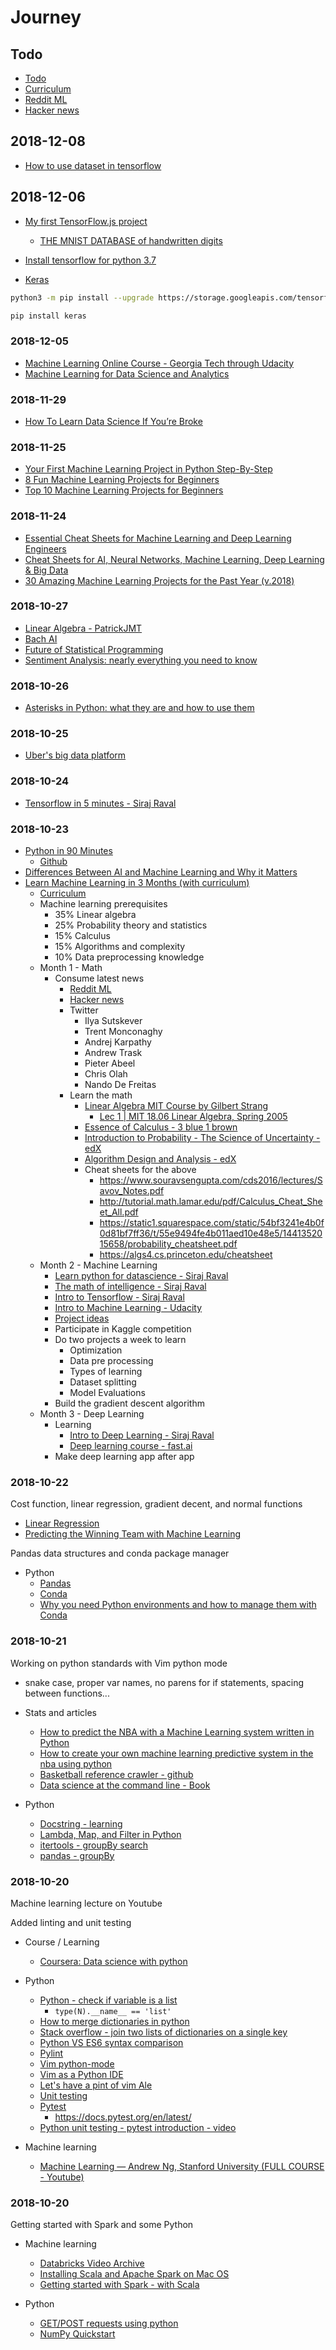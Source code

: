 # Journey

## Todo

- [Todo](https://trello.com/b/ulaABo7d/machine-learning)
- [Curriculum](https://github.com/llSourcell/Learn_Machine_Learning_in_3_Months)
- [Reddit ML](http://reddit.com/r/machinelearning)
- [Hacker news](https://news.ycombinator.com/)

## 2018-12-08

- [How to use dataset in tensorflow](https://towardsdatascience.com/how-to-use-dataset-in-tensorflow-c758ef9e4428)


## 2018-12-06

- [My first TensorFlow.js project](https://medium.com/@piotr.skalski92/my-first-tensorflow-js-project-b481bdad17fb)
  - [THE MNIST DATABASE of handwritten digits](http://yann.lecun.com/exdb/mnist/)


- [Install tensorflow for python 3.7](https://stackoverflow.com/questions/38896424/tensorflow-not-found-using-pip)
- [Keras](https://keras.io/)

```bash
python3 -m pip install --upgrade https://storage.googleapis.com/tensorflow/mac/cpu/tensorflow-0.12.0-py3-none-any.whl

pip install keras
```

### 2018-12-05

- [Machine Learning Online Course - Georgia Tech through Udacity](https://www.udacity.com/course/machine-learning--ud262)
- [Machine Learning for Data Science and Analytics](https://www.edx.org/course/machine-learning-for-data-science-and-analytics)

### 2018-11-29

- [How To Learn Data Science If You’re Broke](https://towardsdatascience.com/how-to-learn-data-science-if-youre-broke-7ecc408b53c7)

### 2018-11-25

- [Your First Machine Learning Project in Python Step-By-Step](https://machinelearningmastery.com/machine-learning-in-python-step-by-step/)
- [8 Fun Machine Learning Projects for Beginners](https://elitedatascience.com/machine-learning-projects-for-beginners)
- [Top 10 Machine Learning Projects for Beginners](https://www.dezyre.com/article/top-10-machine-learning-projects-for-beginners/397)


### 2018-11-24

- [Essential Cheat Sheets for Machine Learning and Deep Learning Engineers](https://startupsventurecapital.com/essential-cheat-sheets-for-machine-learning-and-deep-learning-researchers-efb6a8ebd2e5)
- [Cheat Sheets for AI, Neural Networks, Machine Learning, Deep Learning & Big Data](https://becominghuman.ai/cheat-sheets-for-ai-neural-networks-machine-learning-deep-learning-big-data-678c51b4b463)
- [30 Amazing Machine Learning Projects for the Past Year (v.2018)](https://medium.mybridge.co/30-amazing-machine-learning-projects-for-the-past-year-v-2018-b853b8621ac7)


### 2018-10-27
 
- [Linear Algebra - PatrickJMT](https://www.youtube.com/watch?v=ivP-6oicIWU&list=PLAFEC355DFEADC30C)
- [Bach AI](https://github.com/robbiebarrat/Bach_AI)
- [Future of Statistical Programming](http://www.science.smith.edu/~amcnamara/FoSP.html)
- [Sentiment Analysis: nearly everything you need to know](https://monkeylearn.com/sentiment-analysis/)

### 2018-10-26

- [Asterisks in Python: what they are and how to use them](https://treyhunner.com/2018/10/asterisks-in-python-what-they-are-and-how-to-use-them/)

### 2018-10-25

- [Uber's big data platform](https://eng.uber.com/uber-big-data-platform/)

### 2018-10-24

- [Tensorflow in 5 minutes - Siraj Raval](https://www.youtube.com/watch?v=2FmcHiLCwTU)

### 2018-10-23

- [Python in 90 Minutes](https://www.youtube.com/watch?v=CCz5umwMTTE)
  - [Github](https://github.com/joeyajames/Python/tree/master/Python%20in%2090%20minutes)
- [Differences Between AI and Machine Learning and Why it Matters](https://medium.com/datadriveninvestor/differences-between-ai-and-machine-learning-and-why-it-matters-1255b182fc6)
- [Learn Machine Learning in 3 Months (with curriculum)](https://www.youtube.com/watch?v=Cr6VqTRO1v0)
  - [Curriculum](https://github.com/llSourcell/Learn_Machine_Learning_in_3_Months)
  - Machine learning prerequisites
    - 35% Linear algebra
    - 25% Probability theory and statistics
    - 15% Calculus
    - 15% Algorithms and complexity
    - 10% Data preprocessing knowledge 
  - Month 1 - Math
    - Consume latest news
      - [Reddit ML](http://reddit.com/r/machinelearning)
      - [Hacker news](https://news.ycombinator.com/)
      - Twitter
        - Ilya Sutskever
        - Trent Monconaghy
        - Andrej Karpathy
        - Andrew Trask
        - Pieter Abeel
        - Chris Olah
        - Nando De Freitas
      - Learn the math
        - [Linear Algebra MIT Course by Gilbert Strang](https://ocw.mit.edu/courses/mathematics/18-06-linear-algebra-spring-2010/)
          - [Lec 1 | MIT 18.06 Linear Algebra, Spring 2005](https://www.youtube.com/watch?v=ZK3O402wf1c&index=2&list=PL221E2BBF13BECF6C)
        - [Essence of Calculus - 3 blue 1 brown](https://www.youtube.com/watch?v=WUvTyaaNkzM&list=PLZHQObOWTQDMsr9K-rj53DwVRMYO3t5Yr)
        - [Introduction to Probability - The Science of Uncertainty - edX](https://www.edx.org/course/introduction-probability-science-mitx-6-041x-2)
        - [Algorithm Design and Analysis - edX](https://www.edx.org/course/introduction-probability-science-mitx-6-041x-2)
        - Cheat sheets for the above
          - https://www.souravsengupta.com/cds2016/lectures/Savov_Notes.pdf
          - http://tutorial.math.lamar.edu/pdf/Calculus_Cheat_Sheet_All.pdf
          - https://static1.squarespace.com/static/54bf3241e4b0f0d81bf7ff36/t/55e9494fe4b011aed10e48e5/1441352015658/probability_cheatsheet.pdf
          - https://algs4.cs.princeton.edu/cheatsheet
  - Month 2 - Machine Learning
    - [Learn python for datascience - Siraj Raval](https://www.youtube.com/watch?v=T5pRlIbr6gg&list=PL2-dafEMk2A6QKz1mrk1uIGfHkC1zZ6UU)
    - [The math of intelligence - Siraj Raval](https://www.youtube.com/watch?v=xRJCOz3AfYY&list=PL2-dafEMk2A7mu0bSksCGMJEmeddU_H4D)
    - [Intro to Tensorflow - Siraj Raval](https://www.youtube.com/watch?v=2FmcHiLCwTU&list=PL2-dafEMk2A7EEME489DsI468AB0wQsMV)
    - [Intro to Machine Learning - Udacity](https://www.udacity.com/course/intro-to-machine-learning--ud120)
    - [Project ideas](https://github.com/NirantK/awesome-project-ideas)
    - Participate in Kaggle competition
    - Do two projects a week to learn
      - Optimization
      - Data pre processing
      - Types of learning
      - Dataset splitting
      - Model Evaluations
    - Build the gradient descent algorithm
  - Month 3 - Deep Learning
    - Learning
      - [Intro to Deep Learning - Siraj Raval](https://www.youtube.com/watch?v=vOppzHpvTiQ&list=PL2-dafEMk2A7YdKv4XfKpfbTH5z6rEEj3)
      - [Deep learning course - fast.ai](http://course.fast.ai/)
    - Make deep learning app after app
   


### 2018-10-22

Cost function, linear regression, gradient decent, and normal functions

- [Linear Regression](https://ml-cheatsheet.readthedocs.io/en/latest/linear_regression.html)
- [Predicting the Winning Team with Machine Learning](https://www.youtube.com/watch?v=6tQhoUuQrOw)

Pandas data structures and conda package manager

- Python
  - [Pandas](https://pandas.pydata.org/)
  - [Conda](https://conda.io/docs/)
  - [Why you need Python environments and how to manage them with Conda](https://medium.freecodecamp.org/why-you-need-python-environments-and-how-to-manage-them-with-conda-85f155f4353c)


### 2018-10-21

Working on python standards with Vim python mode
- snake case, proper var names, no parens for if statements, spacing between functions...

- Stats and articles
  - [How to predict the NBA with a Machine Learning system written in Python](https://hackernoon.com/-7189d964a371)
  - [How to create your own machine learning predictive system in the nba using python](https://hackernoon.com/how-to-create-your-own-machine-learning-predictive-system-in-the-nba-using-python-7189d964a371)
  - [Basketball reference crawler - github](https://github.com/FranGoitia/basketball_reference)
  - [Data science at the command line - Book](https://www.datascienceatthecommandline.com/)

- Python
  - [Docstring - learning](https://www.python.org/dev/peps/pep-0257/)
  - [Lambda, Map, and Filter in Python](https://medium.com/@happymishra66/lambda-map-and-filter-in-python-4935f248593)
  - [itertools - groupBy search](https://docs.python.org/2/library/itertools.html)
  - [pandas - groupBy](https://www.tutorialspoint.com/python_pandas/python_pandas_groupby.htm)


### 2018-10-20

Machine learning lecture on Youtube

Added linting and unit testing

- Course / Learning
  - [Coursera: Data science with python](https://www.coursera.org/specializations/data-science-python)

- Python
  - [Python - check if variable is a list](https://stackoverflow.com/q/16807011)
    - `type(N).__name__ == 'list'`
  - [How to merge dictionaries in python](http://treyhunner.com/2016/02/how-to-merge-dictionaries-in-python/)
  - [Stack overflow - join two lists of dictionaries on a single key](https://stackoverflow.com/a/5501893)
  - [Python VS ES6 syntax comparison](https://gist.github.com/revolunet/537a3448cff850231a74)
  - [Pylint](https://www.pylint.org/)
  - [Vim python-mode](https://github.com/python-mode/python-mode)
  - [Vim as a Python IDE](http://liuchengxu.org/posts/use-vim-as-a-python-ide/)
  - [Let's have a pint of vim Ale](https://dmerej.info/blog/post/lets-have-a-pint-of-vim-ale/)
  - [Unit testing](https://docs.python.org/3/library/unittest.html)
  - [Pytest](https://docs.python-guide.org/writing/tests/)
    - https://docs.pytest.org/en/latest/
  - [Python unit testing - pytest introduction - video](https://www.youtube.com/watch?v=l32bsaIDoWk)

- Machine learning
  - [Machine Learning — Andrew Ng, Stanford University (FULL COURSE - Youtube)](https://www.youtube.com/playlist?list=PLLssT5z_DsK-h9vYZkQkYNWcItqhlRJLN)

### 2018-10-20

Getting started with Spark and some Python

- Machine learning
  - [Databricks Video Archive](https://databricks.com/sparkaisummit/sessions)
  - [Installing Scala and Apache Spark on Mac OS](https://medium.freecodecamp.org/installing-scala-and-apache-spark-on-mac-os-837ae57d283f)
  - [Getting started with Spark - with Scala](https://www.youtube.com/watch?v=ISO8V1cYmfY)

- Python
  - [GET/POST requests using python](https://www.geeksforgeeks.org/get-post-requests-using-python/)
  - [NumPy Quickstart](https://docs.scipy.org/doc/numpy-1.15.1/user/quickstart.html)

